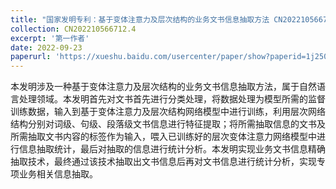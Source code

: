 ```yaml
---
title: "国家发明专利：基于变体注意力及层次结构的业务文书信息抽取方法 CN202210566712.4"
collection: CN202210566712.4
excerpt: '第一作者'
date: 2022-09-23
paperurl: 'https://xueshu.baidu.com/usercenter/paper/show?paperid=1j250cc0a45k0m30101y0p50um019624&site=xueshu_se&hitarticle=1'
---
```


本发明涉及一种基于变体注意力及层次结构的业务文书信息抽取方法，属于自然语言处理领域。本发明首先对文书首先进行分类处理，将数据处理为模型所需的监督训练数据，输入到基于变体注意力及层次结构网络模型中进行训练，利用层次网络结构分别对词级、句级、段落级文书信息进行特征提取；将所需抽取信息的文书及所需抽取文书内容的标签作为输入，喂入已训练好的层次变体注意力网络模型中进行信息抽取统计，最后对抽取的信息进行统计分析。本发明实现业务文书信息精确抽取技术，最终通过该技术抽取出文书信息后再对文书信息进行统计分析，实现专项业务相关信息抽取。

